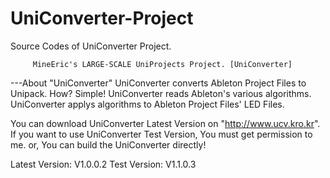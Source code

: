 # UniConverter-Project
Source Codes of UniConverter Project.

         MineEric's LARGE-SCALE UniProjects Project. [UniConverter]

---About "UniConverter"
UniConverter converts Ableton Project Files to Unipack.
How? Simple! UniConverter reads Ableton's various algorithms.
UniConverter applys algorithms to Ableton Project Files' LED Files.

You can download UniConverter Latest Version on "http://www.ucv.kro.kr".
If you want to use UniConverter Test Version, You must get permission to me. or, You can build the UniConverter directly!

Latest Version: V1.0.0.2
Test Version: V1.1.0.3
